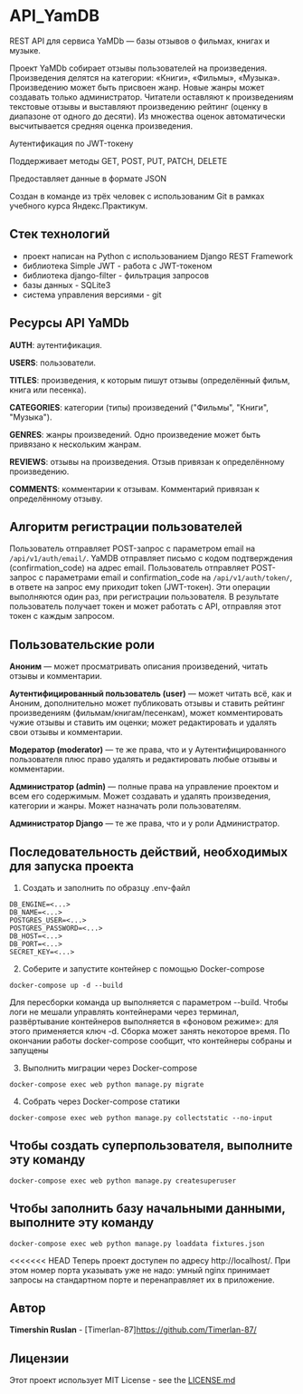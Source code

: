 # API_YamDB

REST API для сервиса YaMDb — базы отзывов о фильмах, книгах и музыке.

Проект YaMDb собирает отзывы пользователей на произведения. Произведения делятся на категории: «Книги», «Фильмы», «Музыка».
Произведению может быть присвоен жанр. Новые жанры может создавать только администратор.
Читатели оставляют к произведениям текстовые отзывы и выставляют произведению рейтинг (оценку в диапазоне от одного до десяти).
Из множества оценок автоматически высчитывается средняя оценка произведения.

Аутентификация по JWT-токену

Поддерживает методы GET, POST, PUT, PATCH, DELETE

Предоставляет данные в формате JSON

Cоздан в команде из трёх человек с использованим Git в рамках учебного курса Яндекс.Практикум.

## Стек технологий

- проект написан на Python с использованием Django REST Framework
- библиотека Simple JWT - работа с JWT-токеном
- библиотека django-filter - фильтрация запросов
- базы данных - SQLite3
- система управления версиями - git

## Ресурсы API YaMDb

**AUTH**: аутентификация.

**USERS**: пользователи.

**TITLES**: произведения, к которым пишут отзывы (определённый фильм, книга или песенка).

**CATEGORIES**: категории (типы) произведений ("Фильмы", "Книги", "Музыка").

**GENRES**: жанры произведений. Одно произведение может быть привязано к нескольким жанрам.

**REVIEWS**: отзывы на произведения. Отзыв привязан к определённому произведению.

**COMMENTS**: комментарии к отзывам. Комментарий привязан к определённому отзыву.

## Алгоритм регистрации пользователей

Пользователь отправляет POST-запрос с параметром email на `/api/v1/auth/email/`.
YaMDB отправляет письмо с кодом подтверждения (confirmation_code) на адрес email.
Пользователь отправляет POST-запрос с параметрами email и confirmation_code на `/api/v1/auth/token/`, в ответе на запрос ему приходит token (JWT-токен).
Эти операции выполняются один раз, при регистрации пользователя. В результате пользователь получает токен и может работать с API, отправляя этот токен с каждым запросом.

## Пользовательские роли

**Аноним** — может просматривать описания произведений, читать отзывы и комментарии.

**Аутентифицированный пользователь (user)** — может читать всё, как и Аноним, дополнительно может публиковать отзывы и ставить рейтинг произведениям (фильмам/книгам/песенкам), может комментировать чужие отзывы и ставить им оценки; может редактировать и удалять свои отзывы и комментарии.

**Модератор (moderator)** — те же права, что и у Аутентифицированного пользователя плюс право удалять и редактировать любые отзывы и комментарии.

**Администратор (admin)** — полные права на управление проектом и всем его содержимым. Может создавать и удалять произведения, категории и жанры. Может назначать роли пользователям.

**Администратор Django** — те же права, что и у роли Администратор.

## Последовательность действий, необходимых для запуска проекта

1. Создать и заполнить по образцу .env-файл
```
DB_ENGINE=<...>
DB_NAME=<...>
POSTGRES_USER=<...>
POSTGRES_PASSWORD=<...>
DB_HOST=<...>
DB_PORT=<...>
SECRET_KEY=<...>
```

2. Соберите и запустите контейнер с помощью Docker-compose
```
docker-compose up -d --build 
```
Для пересборки команда up выполняется с параметром --build.
Чтобы логи не мешали управлять контейнерами через терминал, развёртывание контейнеров выполняется в «фоновом режиме»: для этого применяется ключ -d.
Сборка может занять некоторое время. По окончании работы docker-compose сообщит, что контейнеры собраны и запущены

3. Выполнить миграции через Docker-compose
```
docker-compose exec web python manage.py migrate
```
4. Собрать через Docker-compose статики
```
docker-compose exec web python manage.py collectstatic --no-input
```  

## Чтобы создать суперпользователя, выполните эту команду
```
docker-compose exec web python manage.py createsuperuser
```  

## Чтобы заполнить базу начальными данными, выполните эту команду
```
docker-compose exec web python manage.py loaddata fixtures.json
```  

<<<<<<< HEAD
Теперь проект доступен по адресу http://localhost/. При этом номер порта указывать уже не надо: умный nginx принимает запросы на стандартном порте и перенаправляет их в приложение.

## Автор
 **Timershin Ruslan** - [Timerlan-87]https://github.com/Timerlan-87/

## Лицензии

Этот проект использует MIT License - see the [LICENSE.md](LICENSE.md)
